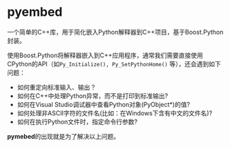 # pyembed

一个简单的C++库，用于简化嵌入Python解释器到C++项目，基于Boost.Python封装。

使用Boost.Python将解释器嵌入到C++应用程序，通常我们需要直接使用CPython的API（如`Py_Initialize(), Py_SetPythonHome()` 等），还会遇到如下问题：

- 如何重定向标准输入、输出？
- 如何在C++中处理Python异常，而不是打印到标准输出?
- 如何在Visual Studio调试器中查看Python对象(PyObject*)的值?
- 如何处理非ASCII字符的文件名(比如：在Windows下含有中文的文件名)?
- 如何在执行Python文件时，指定命令行参数?

**pymebed**的出现就是为了解决以上问题。


